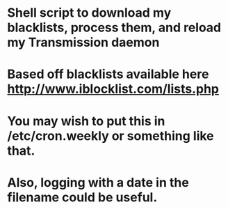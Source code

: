 # Shell script to download my blacklists, process them, and reload my Transmission daemon
# Based off blacklists available here http://www.iblocklist.com/lists.php 
# You may wish to put this in /etc/cron.weekly or something like that.
# Also, logging with a date in the filename could be useful.

